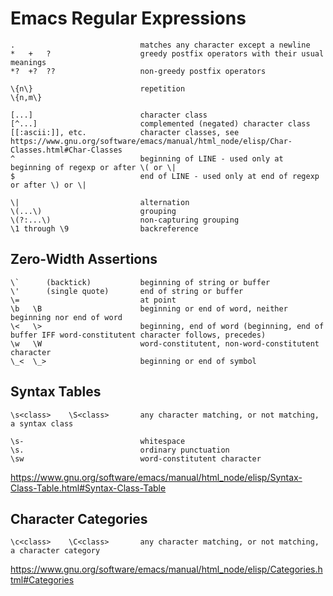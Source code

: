 # Emacs Regular Expressions

    .                            matches any character except a newline
    *   +   ?                    greedy postfix operators with their usual meanings
    *?  +?  ??                   non-greedy postfix operators

    \{n\}                        repetition
    \{n,m\}

    [...]                        character class
    [^...]                       complemented (negated) character class
    [[:ascii:]], etc.            character classes, see https://www.gnu.org/software/emacs/manual/html_node/elisp/Char-Classes.html#Char-Classes
    ^                            beginning of LINE - used only at beginning of regexp or after \( or \|
    $                            end of LINE - used only at end of regexp or after \) or \|

    \|                           alternation
    \(...\)                      grouping
    \(?:...\)                    non-capturing grouping
    \1 through \9                backreference

## Zero-Width Assertions

    \`      (backtick)           beginning of string or buffer
    \'      (single quote)       end of string or buffer
    \=                           at point
    \b   \B                      beginning or end of word, neither beginning nor end of word
    \<   \>                      beginning, end of word (beginning, end of buffer IFF word-constitutent character follows, precedes)
    \w   \W                      word-constitutent, non-word-constitutent character
    \_<  \_>                     beginning or end of symbol

## Syntax Tables

    \s<class>    \S<class>       any character matching, or not matching, a syntax class

    \s-                          whitespace
    \s.                          ordinary punctuation
    \sw                          word-constitutent character

<https://www.gnu.org/software/emacs/manual/html_node/elisp/Syntax-Class-Table.html#Syntax-Class-Table>

## Character Categories

    \c<class>    \C<class>       any character matching, or not matching, a character category

<https://www.gnu.org/software/emacs/manual/html_node/elisp/Categories.html#Categories>
